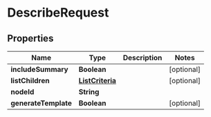 
# DescribeRequest

## Properties
Name | Type | Description | Notes
------------ | ------------- | ------------- | -------------
**includeSummary** | **Boolean** |  |  [optional]
**listChildren** | [**ListCriteria**](ListCriteria.md) |  |  [optional]
**nodeId** | **String** |  | 
**generateTemplate** | **Boolean** |  |  [optional]



